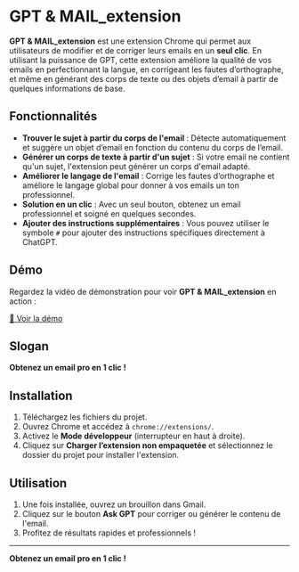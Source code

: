 # GPT & MAIL_extension

**GPT & MAIL_extension** est une extension Chrome qui permet aux utilisateurs de modifier et de corriger leurs emails en un **seul clic**. En utilisant la puissance de GPT, cette extension améliore la qualité de vos emails en perfectionnant la langue, en corrigeant les fautes d’orthographe, et même en générant des corps de texte ou des objets d’email à partir de quelques informations de base.

## Fonctionnalités
- **Trouver le sujet à partir du corps de l'email** : Détecte automatiquement et suggère un objet d’email en fonction du contenu du corps de l’email.
- **Générer un corps de texte à partir d'un sujet** : Si votre email ne contient qu'un sujet, l'extension peut générer un corps d'email adapté.
- **Améliorer le langage de l'email** : Corrige les fautes d’orthographe et améliore le langage global pour donner à vos emails un ton professionnel.
- **Solution en un clic** : Avec un seul bouton, obtenez un email professionnel et soigné en quelques secondes.
- **Ajouter des instructions supplémentaires** : Vous pouvez utiliser le symbole `#` pour ajouter des instructions spécifiques directement à ChatGPT.

## Démo
Regardez la vidéo de démonstration pour voir **GPT & MAIL_extension** en action :

[🎥 Voir la démo](./demo.mp4)

## Slogan
**Obtenez un email pro en 1 clic !**

## Installation
1. Téléchargez les fichiers du projet.
2. Ouvrez Chrome et accédez à `chrome://extensions/`.
3. Activez le **Mode développeur** (interrupteur en haut à droite).
4. Cliquez sur **Charger l’extension non empaquetée** et sélectionnez le dossier du projet pour installer l'extension.

## Utilisation
1. Une fois installée, ouvrez un brouillon dans Gmail.
2. Cliquez sur le bouton **Ask GPT** pour corriger ou générer le contenu de l'email.
3. Profitez de résultats rapides et professionnels !

---

**Obtenez un email pro en 1 clic !**

